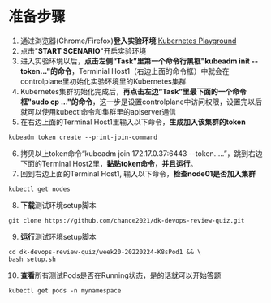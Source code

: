 # 准备步骤
1. 通过浏览器(Chrome/Firefox)**登入实验环境** [Kubernetes Playground](https://www.katacoda.com/courses/kubernetes/getting-started-with-kubeadm)
2. 点击"**START SCENARIO**"开启实验环境
3. 进入实验环境以后，**点击左侧“Task”里第一个命令行黑框"kubeadm init --token..."的命令**，Terminial Host1（右边上面的命令框）中就会在controlplane里初始化实验环境里的Kubernetes集群
4. Kubernetes集群初始化完成后，**再点击左边“Task”里最下面的一个命令框"sudo cp ..."的命令**，这一步是设置controlplane中访问权限，设置完以后就可以使用kubectl命令和集群里的apiserver通信
5. 在右边上面的Terminal Host1里输入以下命令，**生成加入该集群的token**
```
kubeadm token create --print-join-command
```
6. 拷贝以上token命令“kubeadm join 172.17.0.37:6443 --token.....”，跳到右边下面的Terminal Host2里，**黏贴token命令，并且运行**。
7. 回到右边上面的Terminal Host1, 输入以下命令，**检查node01是否加入集群**
```
kubectl get nodes
```
8. **下载**测试环境setup脚本
```
git clone https://github.com/chance2021/dk-devops-review-quiz.git
```
9. **运行**测试环境setup脚本
```
cd dk-devops-review-quiz/week20-20220224-K8sPod1 && \
bash setup.sh
```
10. **查看**所有测试Pods是否在Running状态，是的话就可以开始答题
```
kubectl get pods -n mynamespace
```
